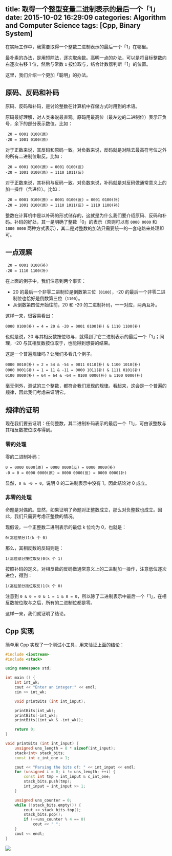 title: 取得一个整型变量二进制表示的最后一个「1」
date: 2015-10-02 16:29:09
categories: Algorithm and Computer Science
tags: [Cpp, Binary System]
---

在实际工作中，我需要取得一个整数二进制表示的最后一个「1」在哪里。

最朴素的办法，是用短除法，逐次取余数。高明一点的办法，可以是将目标整数向右逐次右移 1 位，然后与常数 `1` 按位取与，结合计数器判断「1」的位置。

这里，我们介绍一个更加「聪明」的办法。

<!-- more -->

## 原码、反码和补码

原码、反码和补码，是讨论整数在计算机中存储方式时用到的术语。

原码最好理解，对人类来说最直观。原码用最高位（最左边的二进制位）表示正负号，余下的部分表示数值。比如：

```
 20 = 0001 0100(原)
-20 = 1001 0100(原)
```

对于正数来说，其反码和原码一致。对负数来说，反码就是对除去最高符号位之外的所有二进制位取反。比如：

```
 20 = 0001 0100(原) = 0001 0100(反)
-20 = 1001 0100(原) = 1110 1011(反)
```

对于正数来说，其补码与反码一致。对负数来说，补码就是对反码做通常意义上的加一操作（含进位）。比如：

```
 20 = 0001 0100(原) = 0001 0100(反) = 0001 0100(补)
-20 = 1001 0100(原) = 1110 1011(反) = 1110 1100(补)
```

整数在计算机中是以补码的形式储存的，这就是为什么我们要介绍原码、反码和补码。补码的好处，其一是明确了整数「0」的表示（否则可以有 `0000 0000` 和 `1000 0000` 两种方式表示），其二是对整数的加法只需要统一的一套电路来处理即可。

## 一点观察

```
 20 = 0001 0100(补)
-20 = 1110 1100(补)
```

在上面的例子中，我们注意到两个事实：

* 20 的最后一个非零二进制位是倒数第三位（`0100`），-20 的最后一个非零二进制位也恰好是倒数第三位（`1100`）。
* 从倒数第四位开始往前，20 和 -20 的二进制补码，一一对应，两两互补。

这样一来，很容易看出：

```
0000 0100(补) = 4 = 20 & -20 = 0001 0100(补) & 1110 1100(补)
```

也就是说，20 与其相反数按位取与，就得到了它二进制表示的最后一个「1」；同理，-20 与其相反数按位取于，也能得到想要的结果。

这是一个普遍规律吗？让我们多看几个例子。

```
0000 0010(补) = 2 = 54 & -54 = 0011 0110(补) & 1100 1010(补)
0000 0001(补) = 1 = 11 & -11 = 0000 1011(补) & 1111 0101(补)
0100 0000(补) = 64 = 64 & -64 = 0100 0000(补) & 1100 0000(补)
```

毫无例外，测试的三个整数，都符合我们发现的规律。看起来，这会是一个普遍的规律，因此我们考虑来证明它。

## 规律的证明

现在我们要去证明：任何整数，其二进制补码表示的最后一个「1」，可由该整数与其相反数按位取与得到。

### 零的处理

零的二进制补码：

```
0 = 0000 0000(原) = 0000 0000(反) = 0000 0000(补)
-0 = 0 = 0000 0000(原) = 0000 0000(反) = 0000 0000(补)
```

显然，`0 & -0 = 0`，说明 0 的二进制表示中没有 1。因此结论对 0 成立。

### 非零的处理

命题是对偶的。显然，如果证明了命题对正整数成立，那么对负整数也成立。因此，我们只需要考虑正整数的情况。

现假设，一个正整数二进制表示的最低 k 位均为 0，也就是：

```
0(高位部分)1(k 个 0)
```

那么，其相反数的反码则是：

```
1(高位部分按位取反)0(k 个 1)
```

按照补码的定义，对相反数的反码做通常意义上的二进制加一操作，注意低位逐次进位，得到：

```
1(高位部分按位取反)1(k 个 0)
```

注意到 `0 & 0 = 0 & 1 = 1 & 0 = 0`，所以除了二进制表示中最后一个「1」，在相反数按位取与之后，所有的二进制位都是零。

这样一来，我们就证明了结论。

## Cpp 实现

简单用 Cpp 实现了一个测试小工具，用来验证上面的结论：

```cpp
#include <iostream>
#include <stack>

using namespace std;

int main () {
    int int_wk;
    cout << "Enter an integer:" << endl;
    cin >> int_wk;

    void printBits (int int_input);

    printBits(int_wk);
    printBits(-int_wk);
    printBits((int_wk & -int_wk));

    return 0;
}

void printBits (int int_input) {
    unsigned uns_length = 8 * sizeof(int_input);
    stack<int> stack_bits;
    const int c_int_one = 1;

    cout << "Parsing the bits of: " << int_input << endl;
    for (unsigned i = 0; i != uns_length; ++i) {
        const int tmp = int_input & c_int_one;
        stack_bits.push(tmp);
        int_input = int_input >> 1;
    }

    unsigned uns_counter = 0;
    while (!stack_bits.empty()) {
        cout << stack_bits.top();
        stack_bits.pop();
        if (++uns_counter % 4 == 0)
            cout << " ";
    }
    cout << endl;
}
```

![](/attachment/images/Cpp/last-nonzero-bit.png)
